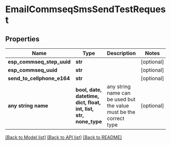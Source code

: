 # EmailCommseqSmsSendTestRequest


## Properties
Name | Type | Description | Notes
------------ | ------------- | ------------- | -------------
**esp_commseq_step_uuid** | **str** |  | [optional] 
**esp_commseq_uuid** | **str** |  | [optional] 
**send_to_cellphone_e164** | **str** |  | [optional] 
**any string name** | **bool, date, datetime, dict, float, int, list, str, none_type** | any string name can be used but the value must be the correct type | [optional]

[[Back to Model list]](../README.md#documentation-for-models) [[Back to API list]](../README.md#documentation-for-api-endpoints) [[Back to README]](../README.md)


